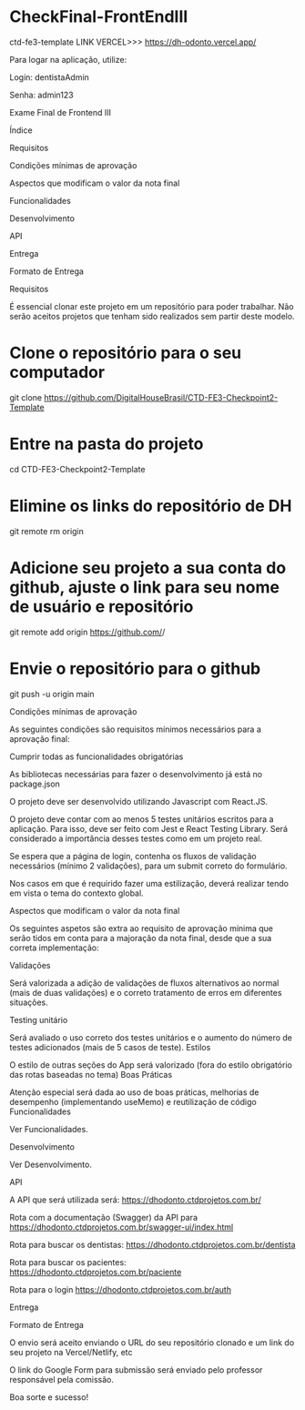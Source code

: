 # CheckFinal-FrontEndIII

ctd-fe3-template
LINK VERCEL>>> https://dh-odonto.vercel.app/


Para logar na aplicação, utilize:



Login: dentistaAdmin


Senha: admin123



Exame Final de Frontend III

Índice


Requisitos


Condições mínimas de aprovação


Aspectos que modificam o valor da nota final


Funcionalidades


Desenvolvimento


API


Entrega


Formato de Entrega


Requisitos


É essencial clonar este projeto em um repositório para poder trabalhar. Não serão aceitos projetos que tenham sido realizados sem partir deste modelo.


# Clone o repositório para o seu computador

git clone https://github.com/DigitalHouseBrasil/CTD-FE3-Checkpoint2-Template


# Entre na pasta do projeto

cd CTD-FE3-Checkpoint2-Template

# Elimine os links do repositório de DH

git remote rm origin

# Adicione seu projeto a sua conta do github, ajuste o link para seu nome de usuário e repositório

git remote add origin https://github.com/<nomedousuario>/<nomedoprojeto>

# Envie o repositório para o github

git push -u origin main

Condições mínimas de aprovação


As seguintes condições são requisitos mínimos necessários para a aprovação final:

Cumprir todas as funcionalidades obrigatórias


As bibliotecas necessárias para fazer o desenvolvimento já está no package.json


O projeto deve ser desenvolvido utilizando Javascript com React.JS.


O projeto deve contar com ao menos 5 testes unitários escritos para a aplicação. Para isso, deve ser feito com Jest e React Testing Library. Será considerado a importância desses testes como em um projeto real.


Se espera que a página de login, contenha os fluxos de validação necessários (mínimo 2 validações), para um submit correto do formulário.


Nos casos em que é requirido fazer uma estilização, deverá realizar tendo em vista o tema do contexto global.


Aspectos que modificam o valor da nota final


Os seguintes aspetos são extra ao requisito de aprovação mínima que serão tidos em conta para a majoração da nota final, desde que a sua correta implementação:


Validações

Será valorizada a adição de validações de fluxos alternativos ao normal (mais de duas validações) e o correto tratamento de erros em diferentes situações.


Testing unitário


Será avaliado o uso correto dos testes unitários e o aumento do número de testes adicionados (mais de 5 casos de teste).
Estilos


O estilo de outras seções do App será valorizado (fora do estilo obrigatório das rotas baseadas no tema)
Boas Práticas


Atenção especial será dada ao uso de boas práticas, melhorias de desempenho (implementando useMemo) e reutilização de código
Funcionalidades


Ver Funcionalidades.


Desenvolvimento


Ver Desenvolvimento.

API

A API que será utilizada será: https://dhodonto.ctdprojetos.com.br/

Rota com a documentação (Swagger) da API para https://dhodonto.ctdprojetos.com.br/swagger-ui/index.html

Rota para buscar os dentistas: https://dhodonto.ctdprojetos.com.br/dentista

Rota para buscar os pacientes: https://dhodonto.ctdprojetos.com.br/paciente

Rota para o login https://dhodonto.ctdprojetos.com.br/auth



Entrega


Formato de Entrega


O envio será aceito enviando o URL do seu repositório clonado e um link do seu projeto na Vercel/Netlify, etc

O link do Google Form para submissão será enviado pelo professor responsável pela comissão.

Boa sorte e sucesso!

